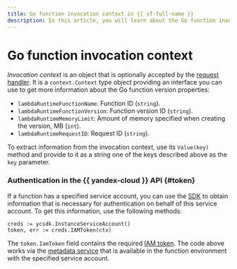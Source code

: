 ```yaml
---
title: Go function invocation context in {{ sf-full-name }}
description: In this article, you will learn about the Go function invocation context.
---
```


# Go function invocation context

_Invocation context_ is an object that is optionally accepted by the [request handler](handler.md). It is a `context.Context` type object providing an interface you can use to get more information about the Go function version properties:
* `lambdaRuntimeFunctionName`: Function ID (`string`).
* `lambdaRuntimeFunctionVersion`: Function version ID (`string`).
* `lambdaRuntimeMemoryLimit`: Amount of memory specified when creating the version, MB (`int`).
* `lambdaRuntimeRequestID`: Request ID (`string`).

To extract information from the invocation context, use its `Value(key)` method and provide to it as a string one of the keys described above as the `key` parameter.



### Authentication in the {{ yandex-cloud }} API {#token}

If a function has a specified service account, you can use the [SDK](sdk.md) to obtain information that is necessary for authentication on behalf of this service account. To get this information, use the following methods:

```golang
creds := ycsdk.InstanceServiceAccount()
token, err := creds.IAMToken(ctx)
```

The `token.IamToken` field contains the required [IAM token](../../../iam/concepts/authorization/iam-token.md).
The code above works via the [metadata service](../../../compute/operations/vm-connect/auth-inside-vm.md#auth-inside-vm) that is available in the function environment with the specified service account. 

